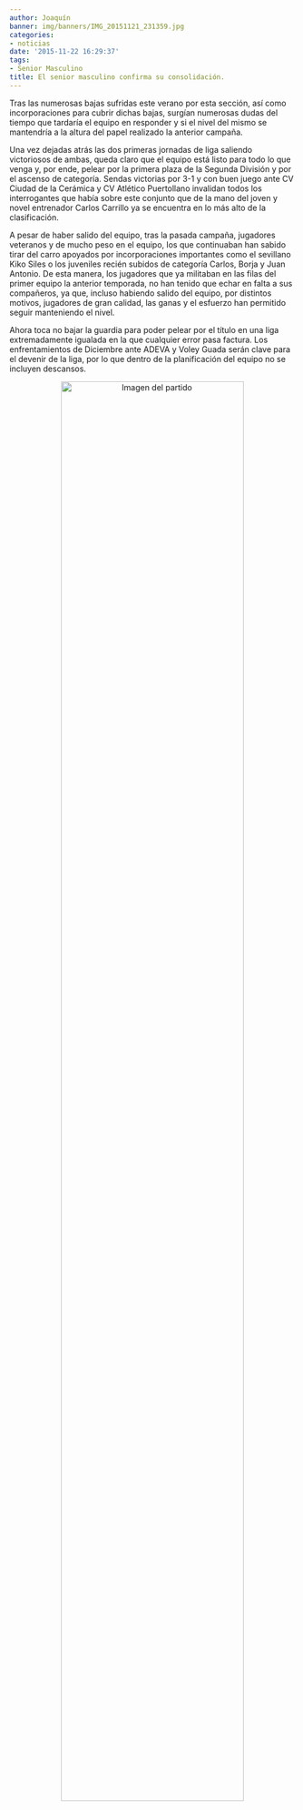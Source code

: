```yaml
---
author: Joaquín
banner: img/banners/IMG_20151121_231359.jpg
categories:
- noticias
date: '2015-11-22 16:29:37'
tags:
- Senior Masculino
title: El senior masculino confirma su consolidación.
---
```


Tras las numerosas bajas sufridas este verano por esta sección, así como incorporaciones para cubrir dichas bajas, surgían numerosas dudas del tiempo que tardaría el equipo en responder y si el nivel del mismo se mantendría a la altura del papel realizado la anterior campaña.

Una vez dejadas atrás las dos primeras jornadas de liga saliendo victoriosos de ambas, queda claro que el equipo está listo para todo lo que venga y, por ende, pelear por la primera plaza de la Segunda División y por el ascenso de categoría. Sendas victorias por 3-1 y con buen juego ante CV Ciudad de la Cerámica y CV Atlético Puertollano invalidan todos los interrogantes que había sobre este conjunto que de la mano del joven y novel entrenador Carlos Carrillo ya se encuentra en lo más alto de la clasificación.

A pesar de haber salido del equipo, tras la pasada campaña, jugadores veteranos y de mucho peso en el equipo, los que continuaban han sabido tirar del carro apoyados por incorporaciones importantes como el sevillano Kiko Siles o los juveniles recién subidos de categoría Carlos, Borja y Juan Antonio. De esta manera, los jugadores que ya militaban en las filas del primer equipo la anterior temporada, no han tenido que echar en falta a sus compañeros, ya que, incluso habiendo salido del equipo, por distintos motivos, jugadores de gran calidad, las ganas y el esfuerzo han permitido seguir manteniendo el nivel.

Ahora toca no bajar la guardia para poder pelear por el título en una liga extremadamente igualada en la que cualquier error pasa factura. Los enfrentamientos de Diciembre ante ADEVA y Voley Guada serán clave para el devenir de la liga, por lo que dentro de la planificación del equipo no se incluyen descansos.

<center>
<a target="_new" href="http://www.advmiguelturra.org/img/banners/IMG_20151121_231359.jpg"> 
<img alt="Imagen del partido" width="80%" align="center" src="http://www.advmiguelturra.org/img/banners/IMG_20151121_231359.jpg"/> </a> </center>

